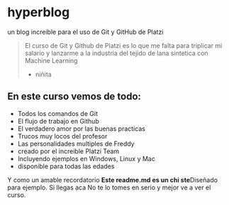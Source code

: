 # hyperblog
un blog increible para el uso de Git y GitHub de Platzi
>El curso de Git y Github de Platzi es lo que me falta para triplicar mi salario y lanzarme  a la industria del tejido de lana sintetica con Machine Learning
> - niñita

## En este curso vemos de todo:
* Todos los comandos de Git
* El flujo de trabajo en Github
* El verdadero amor por las buenas practicas
* Trucos muy locos del profesor
* Las personalidades multiples de Freddy
* creado por el increible Platzi Team
* Incluyendo ejemplos en Windows, Linux y Mac
* disponible para todas las edades


Y como un amable recordatorio **Este readme.md es un chi ste**Diseñado para ejemplo. Si llegas aca No te lo tomes en serio y mejor ve a ver el curso.
